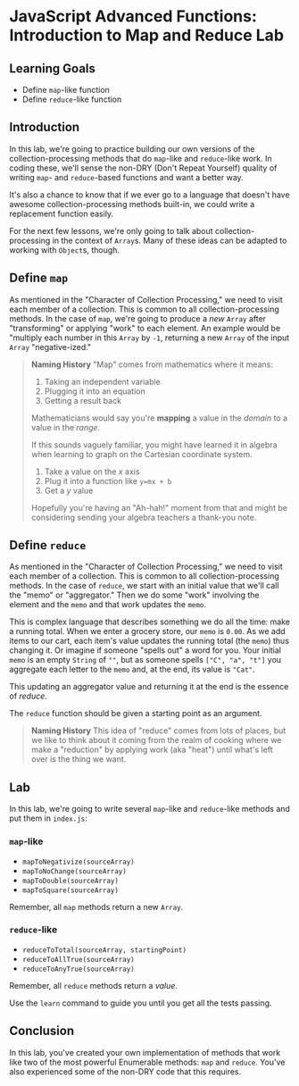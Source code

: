 # JavaScript Advanced Functions: Introduction to Map and Reduce Lab

## Learning Goals   

- Define `map`-like function
- Define `reduce`-like function

## Introduction

In this lab, we're going to practice building our own versions of the
collection-processing methods that do `map`-like and `reduce`-like work. In
coding these, we'll sense the non-DRY (Don't Repeat Yourself) quality of
writing `map`- and `reduce`-based functions and want a better way.

It's also a chance to know that if we ever go to a language that doesn't have
awesome collection-processing methods built-in, we could write a replacement
function easily.

For the next few lessons, we're only going to talk about collection-processing
in the context of `Array`s. Many of these ideas can be adapted to working with
`Object`s, though.

## Define `map`

As mentioned in the "Character of Collection Processing," we need to visit each
member of a collection. This is common to all collection-processing methods. In
the case of `map`, we're going to produce a _new_ `Array` after "transforming"
or applying "work" to each element. An example would be "multiply each number
in this `Array` by `-1`, returning a new `Array` of the input `Array`
"negative-ized."

> **Naming History** "Map" comes from mathematics where it means:
>
> 1. Taking an independent variable
> 2. Plugging it into an equation
> 3. Getting a result back
>
> Mathematicians would say you're **mapping** a value in the _domain_ to a
> value in the _range_.
>
> If this sounds vaguely familiar, you might have learned it in algebra when
> learning to graph on the Cartesian coordinate system.
>
> 1. Take a value on the _x_ axis
> 2. Plug it into a function like `y=mx + b`
> 3. Get a _y_ value
>
> Hopefully you're having an "Ah-hah!" moment from that and might be
> considering sending your algebra teachers a thank-you note.

## Define `reduce`

As mentioned in the "Character of Collection Processing," we need to visit
each member of a collection. This is common to all collection-processing
methods. In the case of `reduce`, we start with an initial value that we'll
call the "memo" or "aggregator." Then we do some "work" involving the element
and the `memo` and that work updates the `memo`.

This is complex language that describes something we do all the time: make a
running total. When we enter a grocery store, our `memo` is `0.00`. As we add
items to our cart, each item's value updates the running total (the `memo`)
thus changing it. Or imagine if someone "spells out" a word for you. Your
initial `memo` is an empty `String` of `""`, but as someone spells `["C",
"a", "t"]` you aggregate each letter to the `memo` and, at the end, its value
is `"Cat"`.

This updating an aggregator value and returning it at the end is the essence
of _reduce_.

The `reduce` function should be given a starting point as an argument.

> **Naming History** This idea of "reduce" comes from lots of places, but we
> like to think about it coming from the realm of cooking where we make a
> "reduction" by applying work (aka "heat") until what's left over is the thing
> we want.

## Lab

In this lab, we're going to write several `map`-like and `reduce`-like
methods and put them in `index.js`:

### `map`-like

- `mapToNegativize(sourceArray)`
- `mapToNoChange(sourceArray)`
- `mapToDouble(sourceArray)`
- `mapToSquare(sourceArray)`

Remember, all `map` methods return a new `Array`.

### `reduce`-like

- `reduceToTotal(sourceArray, startingPoint)`
- `reduceToAllTrue(sourceArray)`
- `reduceToAnyTrue(sourceArray)`

Remember, all `reduce` methods return a _value_.

Use the `learn` command to guide you until you get all the tests passing.

## Conclusion

In this lab, you've created your own implementation of methods that work like
two of the most powerful Enumerable methods: `map` and `reduce`. You've also
experienced some of the non-DRY code that this requires.
